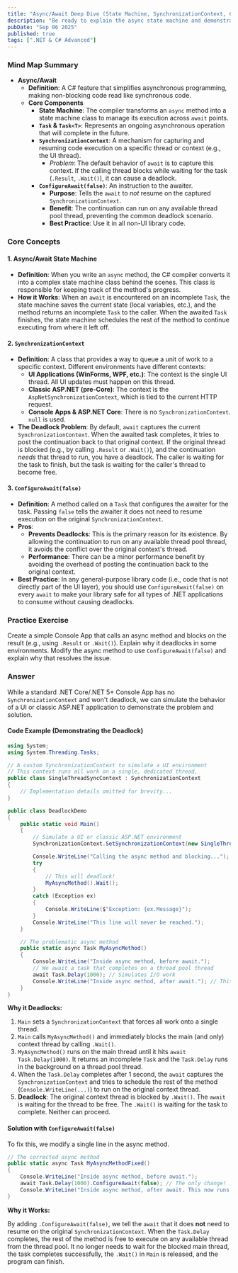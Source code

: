 ```yaml
---
title: "Async/Await Deep Dive (State Machine, SynchronizationContext, ConfigureAwait)"
description: "Be ready to explain the async state machine and demonstrate with code how a deadlock can occur and how ConfigureAwait(false) helps prevent it."
pubDate: "Sep 06 2025"
published: true
tags: [".NET & C# Advanced"]
---
```


### Mind Map Summary

- **Async/Await**
  - **Definition**: A C# feature that simplifies asynchronous programming, making non-blocking code read like synchronous code.
  - **Core Components**
    - **State Machine**: The compiler transforms an `async` method into a state machine class to manage its execution across `await` points.
    - **`Task` & `Task<T>`**: Represents an ongoing asynchronous operation that will complete in the future.
    - **`SynchronizationContext`**: A mechanism for capturing and resuming code execution on a specific thread or context (e.g., the UI thread).
      - *Problem*: The default behavior of `await` is to capture this context. If the calling thread blocks while waiting for the task (`.Result`, `.Wait()`), it can cause a deadlock.
    - **`ConfigureAwait(false)`**: An instruction to the awaiter.
      - **Purpose**: Tells the `await` to *not* resume on the captured `SynchronizationContext`.
      - **Benefit**: The continuation can run on any available thread pool thread, preventing the common deadlock scenario.
      - **Best Practice**: Use it in all non-UI library code.

### Core Concepts

#### 1. Async/Await State Machine
- **Definition**: When you write an `async` method, the C# compiler converts it into a complex state machine class behind the scenes. This class is responsible for keeping track of the method's progress.
- **How it Works**: When an `await` is encountered on an incomplete `Task`, the state machine saves the current state (local variables, etc.), and the method returns an incomplete `Task` to the caller. When the awaited `Task` finishes, the state machine schedules the rest of the method to continue executing from where it left off.

#### 2. `SynchronizationContext`
- **Definition**: A class that provides a way to queue a unit of work to a specific context. Different environments have different contexts:
  - **UI Applications (WinForms, WPF, etc.)**: The context is the single UI thread. All UI updates must happen on this thread.
  - **Classic ASP.NET (pre-Core)**: The context is the `AspNetSynchronizationContext`, which is tied to the current HTTP request.
  - **Console Apps & ASP.NET Core**: There is no `SynchronizationContext`. `null` is used.
- **The Deadlock Problem**: By default, `await` captures the current `SynchronizationContext`. When the awaited task completes, it tries to post the continuation back to that original context. If the original thread is blocked (e.g., by calling `.Result` or `.Wait()`), and the continuation *needs* that thread to run, you have a deadlock. The caller is waiting for the task to finish, but the task is waiting for the caller's thread to become free.

#### 3. `ConfigureAwait(false)`
- **Definition**: A method called on a `Task` that configures the awaiter for the task. Passing `false` tells the awaiter it does not need to resume execution on the original `SynchronizationContext`.
- **Pros**: 
  - **Prevents Deadlocks**: This is the primary reason for its existence. By allowing the continuation to run on any available thread pool thread, it avoids the conflict over the original context's thread.
  - **Performance**: There can be a minor performance benefit by avoiding the overhead of posting the continuation back to the original context.
- **Best Practice**: In any general-purpose library code (i.e., code that is not directly part of the UI layer), you should use `ConfigureAwait(false)` on every `await` to make your library safe for all types of .NET applications to consume without causing deadlocks.

### Practice Exercise

Create a simple Console App that calls an async method and blocks on the result (e.g., using `.Result` or `.Wait()`). Explain why it deadlocks in some environments. Modify the async method to use `ConfigureAwait(false)` and explain why that resolves the issue.

### Answer

While a standard .NET Core/.NET 5+ Console App has no `SynchronizationContext` and won't deadlock, we can simulate the behavior of a UI or classic ASP.NET application to demonstrate the problem and solution.

#### Code Example (Demonstrating the Deadlock)

```csharp
using System;
using System.Threading.Tasks;

// A custom SynchronizationContext to simulate a UI environment
// This context runs all work on a single, dedicated thread.
public class SingleThreadSyncContext : SynchronizationContext
{
    // Implementation details omitted for brevity...
}

public class DeadlockDemo
{
    public static void Main()
    {
        // Simulate a UI or classic ASP.NET environment
        SynchronizationContext.SetSynchronizationContext(new SingleThreadSyncContext());

        Console.WriteLine("Calling the async method and blocking...");
        try
        {
            // This will deadlock!
            MyAsyncMethod().Wait(); 
        }
        catch (Exception ex)
        {
            Console.WriteLine($"Exception: {ex.Message}");
        }
        Console.WriteLine("This line will never be reached.");
    }

    // The problematic async method
    public static async Task MyAsyncMethod()
    { 
        Console.WriteLine("Inside async method, before await.");
        // We await a task that completes on a thread pool thread
        await Task.Delay(1000); // Simulates I/O work
        Console.WriteLine("Inside async method, after await."); // This line is never reached
    }
}
```

**Why it Deadlocks:**
1.  `Main` sets a `SynchronizationContext` that forces all work onto a single thread.
2.  `Main` calls `MyAsyncMethod()` and immediately blocks the main (and only) context thread by calling `.Wait()`.
3.  `MyAsyncMethod()` runs on the main thread until it hits `await Task.Delay(1000)`. It returns an incomplete `Task` and the `Task.Delay` runs in the background on a thread pool thread.
4.  When the `Task.Delay` completes after 1 second, the `await` captures the `SynchronizationContext` and tries to schedule the rest of the method (`Console.WriteLine(...)`) to run on the original context thread.
5.  **Deadlock**: The original context thread is blocked by `.Wait()`. The `await` is waiting for the thread to be free. The `.Wait()` is waiting for the task to complete. Neither can proceed.

#### Solution with `ConfigureAwait(false)`

To fix this, we modify a single line in the async method.

```csharp
// The corrected async method
public static async Task MyAsyncMethodFixed()
{
    Console.WriteLine("Inside async method, before await.");
    await Task.Delay(1000).ConfigureAwait(false); // The only change!
    Console.WriteLine("Inside async method, after await. This now runs!");
}
```

**Why it Works:**

By adding `.ConfigureAwait(false)`, we tell the `await` that it does **not** need to resume on the original `SynchronizationContext`. When the `Task.Delay` completes, the rest of the method is free to execute on any available thread from the thread pool. It no longer needs to wait for the blocked main thread, the task completes successfully, the `.Wait()` in `Main` is released, and the program can finish.